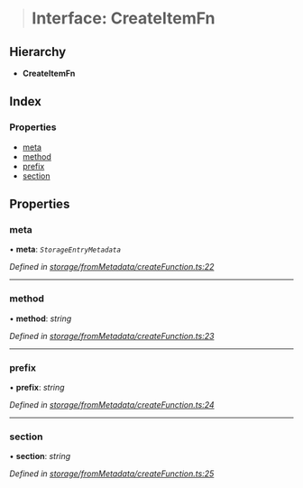 > # Interface: CreateItemFn

## Hierarchy

* **CreateItemFn**

## Index

### Properties

* [meta](_storage_frommetadata_createfunction_.createitemfn.md#meta)
* [method](_storage_frommetadata_createfunction_.createitemfn.md#method)
* [prefix](_storage_frommetadata_createfunction_.createitemfn.md#prefix)
* [section](_storage_frommetadata_createfunction_.createitemfn.md#section)

## Properties

###  meta

• **meta**: *`StorageEntryMetadata`*

*Defined in [storage/fromMetadata/createFunction.ts:22](https://github.com/polkadot-js/api/blob/14f018d/packages/api-metadata/src/storage/fromMetadata/createFunction.ts#L22)*

___

###  method

• **method**: *string*

*Defined in [storage/fromMetadata/createFunction.ts:23](https://github.com/polkadot-js/api/blob/14f018d/packages/api-metadata/src/storage/fromMetadata/createFunction.ts#L23)*

___

###  prefix

• **prefix**: *string*

*Defined in [storage/fromMetadata/createFunction.ts:24](https://github.com/polkadot-js/api/blob/14f018d/packages/api-metadata/src/storage/fromMetadata/createFunction.ts#L24)*

___

###  section

• **section**: *string*

*Defined in [storage/fromMetadata/createFunction.ts:25](https://github.com/polkadot-js/api/blob/14f018d/packages/api-metadata/src/storage/fromMetadata/createFunction.ts#L25)*